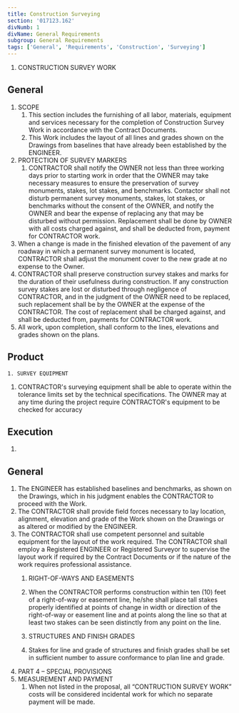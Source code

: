 ```yaml
---
title: Construction Surveying
section: '017123.162'
divNumb: 1
divName: General Requirements
subgroup: General Requirements
tags: ['General', 'Requirements', 'Construction', 'Surveying']
---
```



   1. CONSTRUCTION SURVEY WORK

## General

1. SCOPE
   1. This section includes the furnishing of all labor, materials, equipment and services necessary for the completion of Construction Survey Work in accordance with the Contract Documents.
   1. This Work includes the layout of all lines and grades shown on the Drawings from baselines that have already been established by the ENGINEER.
2. PROTECTION OF SURVEY MARKERS
   1. CONTRACTOR shall notify the OWNER not less than three working days prior to starting work in order that the OWNER may take necessary measures to ensure the preservation of survey monuments, stakes, lot stakes, and benchmarks. Contactor shall not disturb permanent survey monuments, stakes, lot stakes, or benchmarks without the consent of the OWNER, and notify the OWNER and bear the expense of replacing any that may be disturbed without permission. Replacement shall be done by OWNER with all costs charged against, and shall be deducted from, payment for CONTRACTOR work.
2. When a change is made in the finished elevation of the pavement of any roadway in which a permanent survey monument is located, CONTRACTOR shall adjust the monument cover to the new grade at no expense to the Owner.
3. CONTRACTOR shall preserve construction survey stakes and marks for the duration of their usefulness during construction. If any construction survey stakes are lost or disturbed through negligence of CONTRACTOR, and in the judgment of the OWNER need to be replaced, such replacement shall be by the OWNER at the expense of the CONTRACTOR. The cost of replacement shall be charged against, and shall be deducted from, payments for CONTRACTOR work.
4. All work, upon completion, shall conform to the lines, elevations and grades shown on the plans.

## Product


	1. SURVEY EQUIPMENT
   1. CONTRACTOR's surveying equipment shall be able to operate within the tolerance limits set by the technical specifications. The OWNER may at any time during the project require CONTRACTOR's equipment to be checked for accuracy

## Execution

1.  

	
## General

   1. The ENGINEER has established baselines and benchmarks, as shown on the Drawings, which in his judgment enables the CONTRACTOR to proceed with the Work.
2. The CONTRACTOR shall provide field forces necessary to lay location, alignment, elevation and grade of the Work shown on the Drawings or as altered or modified by the ENGINEER.
3. The CONTRACTOR shall use competent personnel and suitable equipment for the layout of the work required. The CONTRACTOR shall employ a Registered ENGINEER or Registered Surveyor to supervise the layout work if required by the Contract Documents or if the nature of the work requires professional assistance.
	1. RIGHT-OF-WAYS AND EASEMENTS
   1. When the CONTRACTOR performs construction within ten (10) feet of a right-of-way or easement line, he/she shall place tall stakes properly identified at points of change in width or direction of the right-of-way or easement line and at points along the line so that at least two stakes can be seen distinctly from any point on the line.

	1. STRUCTURES AND FINISH GRADES
   1. Stakes for line and grade of structures and finish grades shall be set in sufficient number to assure conformance to plan line and grade.
1. PART 4 – SPECIAL PROVISIONS
1. MEASUREMENT AND PAYMENT
   1. When not listed in the proposal, all “CONTRUCTION SURVEY WORK” costs will be considered incidental work for which no separate payment will be made.
   

